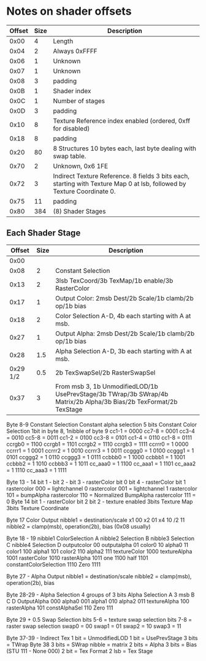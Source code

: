 # Notes on shader offsets
| Offset | Size | Description |  
|---|---|---|
| 0x00 | 4 | Length|
| 0x04 | 2 | Always 0xFFFF |
| 0x06 | 1 | Unknown |
| 0x07 | 1 | Unknown |
| 0x08 | 3 | padding |
| 0x0B | 1 | Shader index |
| 0x0C | 1 | Number of stages |
| 0x0D | 3 | padding |
| 0x10 | 8 | Texture Reference index enabled (ordered, 0xff for disabled)
| 0x18 | 8 | padding |
| 0x20 | 80 | 8 Structures 10 bytes each, last byte dealing with swap table. |
| 0x70 | 2 | Unknown, 0x6 1FE |
| 0x72 | 3 | Indirect Texture Reference. 8 fields 3 bits each, starting with Texture Map 0 at lsb, followed by Texture Coordinate 0. |
| 0x75 | 11 | padding |
| 0x80 | 384 | (8) Shader Stages |

## Each Shader Stage
| Offset | Size | Description |
|---|---|---|
| 0x00 | | |
| 0x08 | 2 | Constant Selection |
| 0x13 | 2 | 3lsb TexCoord/3b TexMap/1b enable/3b RasterColor|
| 0x17 | 1 | Output Color: 2msb Dest/2b Scale/1b clamb/2b op/1b bias|
| 0x18 | 2 | Color Selection A-D, 4b each starting with A at msb. |
| 0x27 | 1 | Output Alpha: 2msb Dest/2b Scale/1b clamb/2b op/1b bias|
| 0x28 | 1.5 | Alpha Selection A-D, 3b each starting with A at msb. |
| 0x29 1/2 | 0.5 | 2b TexSwapSel/2b RasterSwapSel |
| 0x37 | 3 | From msb 3, 1b UnmodifiedLOD/1b UsePrevStage/3b TWrap/3b SWrap/4b Matrix/2b Alpha/3b Bias/2b TexFormat/2b TexStage |

Byte 8-9 Constant Selection
  Constant alpha selection
    5 bits
  Constant Color Selection
    1bit in byte 8, 1nibble of byte 9
    cc1-1 = 0000
    cc7-8 = 0001
    cc3-4 = 0010
    cc5-8 = 0011
    cc1-2 = 0100
    cc3-8 = 0101
    cc1-4 = 0110
    cc1-8 = 0111
    ccrgb0 = 1100
    ccrgb1 = 1101
    ccrgb2 = 1110
    ccrgb3 = 1111
    ccrrr0 = 1 0000
    ccrrr1 = 1 0001
    ccrrr2 = 1 0010
    ccrrr3 = 1 0011
    ccggg0 = 1 0100
    ccggg1 = 1 0101
    ccggg2 = 1 0110
    ccggg3 = 1 0111
    ccbbb0 = 1 1000
    ccbbb1 = 1 1001
    ccbbb2 = 1 1010
    ccbbb3 = 1 1011
    cc_aaa0 = 1 1100
    cc_aaa1 = 1 1101
    cc_aaa2 = 1 1110
    cc_aaa3 = 1 1111

Byte 13 - 14
  bit 1 -
  bit 2 -
  bit 3 - rasterColor bit 0
  bit 4 - rasterColor bit 1
  rastercolor 000 = lightchannel 0
  rastercolor 001 = lightchannel 1
  rastercolor 101 = bumpAlpha
  rastercolor 110 = Normalized BumpAlpha
  rastercolor 111 = 0
  Byte 14
    bit 1 - rasterColor bit 2
    bit 2 - texture enabled
    3bits Texture Map
    3bits Texture Coordinate

Byte 17 Color Output
  nibble1 = destination/scale
  x1 00
  x2 01
  x4 10
  /2 11
  nibble2 = clamp(msb), operation(2b), bias (0x08 usually)

Byte 18 - 19
  nibble1 ColorSelection A
  nibble2 Selection B
  nibble3 Selection C
  nibble4 Selection D
  outputcolor 00
  outputalpha 01
  color0 10
  alpha0 11
  color1 100
  alpha1 101
  color2 110
  alpha2 111
  textureColor 1000
  textureAlpha 1001
  rasterColor 1010
  rasterAlpha 1011
  one 1100
  half 1101
  constantColorSelection 1110
  Zero 1111

Byte 27 - Alpha Output
  nibble1 = destination/scale
  nibble2 = clamp(msb), operation(2b), bias

Byte 28-29 - Alpha Selection 4 groups of 3 bits
  Alpha Selection A 3 msb
  B
  C
  D
  OutputAlpha 000
  alpha0      001
  alpha1      010
  alpha2      011
  textureAlpha 100
  rasterAlpha  101
  constAlphaSel 110
  Zero          111

Byte 29 + 0.5 Swap Selection
  bits 5-6 = texture swap selection
  bits 7-8 = raster swap selection
  swap0 = 00
  swap1 = 01
  swap2 = 10
  swap3 = 11

Byte 37-39 - Indirect Tex
  1 bit = UnmodifiedLOD
  1 bit = UsePrevStage
  3 bits = TWrap
  Byte 38
  3 bits = SWrap
  nibble = matrix
  2 bits = Alpha
  3 bits = Bias (STU 111 - None 000)
  2 bit = Tex Format
  2 lsb = Tex Stage
